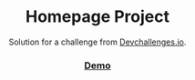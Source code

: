 <!-- Please update value in the {}  -->

<h1 align="center">Homepage Project</h1>

<div align="center">
   Solution for a challenge from  <a href="http://devchallenges.io" target="_blank">Devchallenges.io</a>.
</div>

<div align="center">
  <h3>
    <a href="https://edie-homepage-kjdotio.netlify.app/">
      Demo
    </a>
